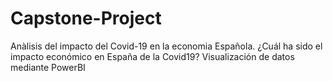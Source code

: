 # Capstone-Project
Anàlisis del impacto del Covid-19 en la economia Española. 
¿Cuál ha sido el impacto económico en España de la Covid19?
Visualización de datos mediante PowerBI
